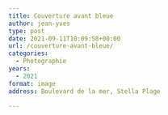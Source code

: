```yaml
---
title: Couverture avant bleue
author: jean-yves
type: post
date: 2021-09-11T10:09:58+00:00
url: /couverture-avant-bleue/
categories:
  - Photographie
years:
  - 2021
format: image
address: Boulevard de la mer, Stella Plage

---
```

